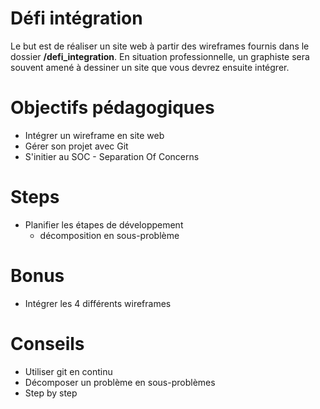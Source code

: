 # Défi intégration
Le but est de réaliser un site web à partir des wireframes fournis dans le dossier **/defi_integration**. En situation professionnelle, un graphiste sera souvent amené à dessiner un site que vous devrez ensuite intégrer.

# Objectifs pédagogiques
* Intégrer un wireframe en site web
* Gérer son projet avec Git
* S'initier au SOC - Separation Of Concerns


# Steps
* Planifier les étapes de développement
	* décomposition en sous-problème

# Bonus 
* Intégrer les 4 différents wireframes


# Conseils
* Utiliser git en continu
* Décomposer un problème en sous-problèmes
* Step by step

